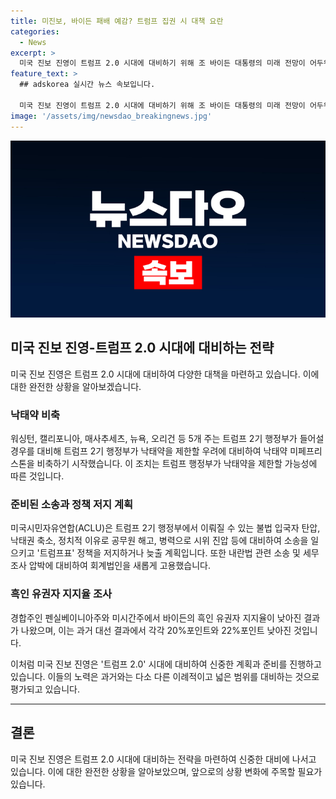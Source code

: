 ```yaml
---
title: 미진보, 바이든 패배 예감? 트럼프 집권 시 대책 요란
categories:
  - News
excerpt: >
  미국 진보 진영이 트럼프 2.0 시대에 대비하기 위해 조 바이든 대통령의 미래 전망이 어두워지고 있는 가운데, 주(州)정부와 단체들이 대책을 세우고 있다. 이에는 먹는 낙태약 비축과 낙태약 허가 취소 가능성에 대비한 조치들이 포함되어 있으며, 불법 입국자 탄압과 정치적 이유로 공무원 해고 등에 대한 대비도 진행 중이다.
feature_text: >
  ## adskorea 실시간 뉴스 속보입니다.

  미국 진보 진영이 트럼프 2.0 시대에 대비하기 위해 조 바이든 대통령의 미래 전망이 어두워지고 있는 가운데, 주(州)정부와 단체들이 대책을 세우고 있다. 이에는 먹는 낙태약 비축과 낙태약 허가 취소 가능성에 대비한 조치들이 포함되어 있으며, 불법 입국자 탄압과 정치적 이유로 공무원 해고 등에 대한 대비도 진행 중이다.
image: '/assets/img/newsdao_breakingnews.jpg'
---
```

![adskorea 속보](/assets/img/newsdao_breakingnews.jpg)

<h2 data-ke-size="size26">미국 진보 진영-트럼프 2.0 시대에 대비하는 전략</h2>

<p data-ke-size="size16">미국 진보 진영은 트럼프 2.0 시대에 대비하여 다양한 대책을 마련하고 있습니다. 이에 대한 완전한 상황을 알아보겠습니다.</p>

<h3><b>낙태약 비축</b></h3>

<p data-ke-size="size16">워싱턴, 캘리포니아, 매사추세츠, 뉴욕, 오리건 등 5개 주는 트럼프 2기 행정부가 들어설 경우를 대비해 트럼프 2기 행정부가 낙태약을 제한할 우려에 대비하여 낙태약 미페프리스톤을 비축하기 시작했습니다. 이 조치는 트럼프 행정부가 낙태약을 제한할 가능성에 따른 것입니다.</p>

<h3><b>준비된 소송과 정책 저지 계획</b></h3>

<p data-ke-size="size16">미국시민자유연합(ACLU)은 트럼프 2기 행정부에서 이뤄질 수 있는 불법 입국자 탄압, 낙태권 축소, 정치적 이유로 공무원 해고, 병력으로 시위 진압 등에 대비하여 소송을 일으키고 '트럼프표' 정책을 저지하거나 늦출 계획입니다. 또한 내란법 관련 소송 및 세무조사 압박에 대비하여 회계법인을 새롭게 고용했습니다.</p>

<h3><b>흑인 유권자 지지율 조사</b></h3>

<p data-ke-size="size16">경합주인 펜실베이니아주와 미시간주에서 바이든의 흑인 유권자 지지율이 낮아진 결과가 나왔으며, 이는 과거 대선 결과에서 각각 20%포인트와 22%포인트 낮아진 것입니다.</p>

<p data-ke-size="size16">이처럼 미국 진보 진영은 '트럼프 2.0' 시대에 대비하여 신중한 계획과 준비를 진행하고 있습니다. 이들의 노력은 과거와는 다소 다른 이례적이고 넓은 범위를 대비하는 것으로 평가되고 있습니다.</p>

<hr>

<h2 data-ke-size="size26">결론</h2>

<p data-ke-size="size16">미국 진보 진영은 트럼프 2.0 시대에 대비하는 전략을 마련하여 신중한 대비에 나서고 있습니다. 이에 대한 완전한 상황을 알아보았으며, 앞으로의 상황 변화에 주목할 필요가 있습니다.</p>

